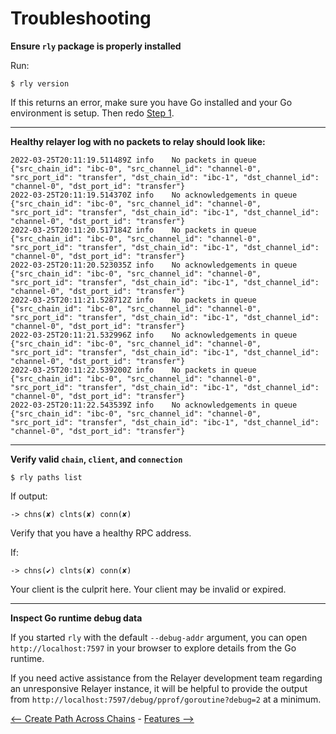 # Troubleshooting


**Ensure `rly` package is properly installed**

   Run: 
   ```shell
   $ rly version
   ```

   If this returns an error, make sure you have Go installed and your Go environment is setup. Then redo [Step 1](#basic-usage---relaying-packets-across-chains).

---

 **Healthy relayer log with no packets to relay should look like:**

   ```log
2022-03-25T20:11:19.511489Z	info	No packets in queue	{"src_chain_id": "ibc-0", "src_channel_id": "channel-0", "src_port_id": "transfer", "dst_chain_id": "ibc-1", "dst_channel_id": "channel-0", "dst_port_id": "transfer"}
2022-03-25T20:11:19.514370Z	info	No acknowledgements in queue	{"src_chain_id": "ibc-0", "src_channel_id": "channel-0", "src_port_id": "transfer", "dst_chain_id": "ibc-1", "dst_channel_id": "channel-0", "dst_port_id": "transfer"}
2022-03-25T20:11:20.517184Z	info	No packets in queue	{"src_chain_id": "ibc-0", "src_channel_id": "channel-0", "src_port_id": "transfer", "dst_chain_id": "ibc-1", "dst_channel_id": "channel-0", "dst_port_id": "transfer"}
2022-03-25T20:11:20.523035Z	info	No acknowledgements in queue	{"src_chain_id": "ibc-0", "src_channel_id": "channel-0", "src_port_id": "transfer", "dst_chain_id": "ibc-1", "dst_channel_id": "channel-0", "dst_port_id": "transfer"}
2022-03-25T20:11:21.528712Z	info	No packets in queue	{"src_chain_id": "ibc-0", "src_channel_id": "channel-0", "src_port_id": "transfer", "dst_chain_id": "ibc-1", "dst_channel_id": "channel-0", "dst_port_id": "transfer"}
2022-03-25T20:11:21.532996Z	info	No acknowledgements in queue	{"src_chain_id": "ibc-0", "src_channel_id": "channel-0", "src_port_id": "transfer", "dst_chain_id": "ibc-1", "dst_channel_id": "channel-0", "dst_port_id": "transfer"}
2022-03-25T20:11:22.539200Z	info	No packets in queue	{"src_chain_id": "ibc-0", "src_channel_id": "channel-0", "src_port_id": "transfer", "dst_chain_id": "ibc-1", "dst_channel_id": "channel-0", "dst_port_id": "transfer"}
2022-03-25T20:11:22.543539Z	info	No acknowledgements in queue	{"src_chain_id": "ibc-0", "src_channel_id": "channel-0", "src_port_id": "transfer", "dst_chain_id": "ibc-1", "dst_channel_id": "channel-0", "dst_port_id": "transfer"}
```

---

**Verify valid `chain`, `client`, and `connection`**

```shell
$ rly paths list
```

If output:
```shell
-> chns(✘) clnts(✘) conn(✘)
```
Verify that you have a healthy RPC address. 

If:
```shell
-> chns(✔) clnts(✘) conn(✘)
```
Your client is the culprit here. Your client may be invalid or expired.

---

**Inspect Go runtime debug data**

If you started `rly` with the default `--debug-addr` argument,
you can open `http://localhost:7597` in your browser to explore details from the Go runtime.

If you need active assistance from the Relayer development team regarding an unresponsive Relayer instance,
it will be helpful to provide the output from `http://localhost:7597/debug/pprof/goroutine?debug=2` at a minimum.

[<-- Create Path Across Chains](create-path-across-chain.md) - [Features -->](./features.md)
